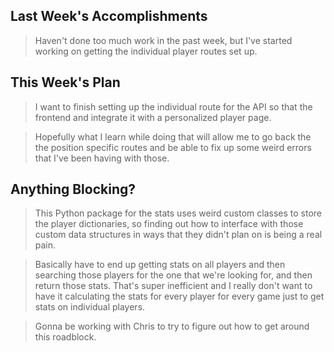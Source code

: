 ## Last Week's Accomplishments

> Haven't done too much work in the past week, but I've started working on getting the individual player routes set up.

## This Week's Plan

> I want to finish setting up the individual route for the API so that the frontend and integrate it with a personalized player page.

> Hopefully what I learn while doing that will allow me to go back the the position specific routes and be able to fix up some weird errors that I've been having with those.

## Anything Blocking?

> This Python package for the stats uses weird custom classes to store the player dictionaries, so finding out how to interface with those custom data structures in ways that they didn't plan on is being a real pain.

> Basically have to end up getting stats on all players and then searching those players for the one that we're looking for, and then return those stats. That's super inefficient and I really don't want to have it calculating the stats for every player for every game just to get stats on individual players.

> Gonna be working with Chris to try to figure out how to get around this roadblock.